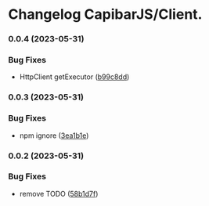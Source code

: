 # Changelog CapibarJS/Client.


### 0.0.4 (2023-05-31)


### Bug Fixes

* HttpClient getExecutor ([b99c8dd](https://github.com/CapibarJS/client/commit/b99c8dd7ff426c4734bc44d26d67456afa0681f3))

### 0.0.3 (2023-05-31)


### Bug Fixes

* npm ignore ([3ea1b1e](https://github.com/CapibarJS/client/commit/3ea1b1e686a87bfa4651be3e9bea9bb1631531a0))

### 0.0.2 (2023-05-31)


### Bug Fixes

* remove TODO ([58b1d7f](https://github.com/CapibarJS/client/commit/58b1d7f1e88f1a1decb054efea23800c28ec5ff0))
